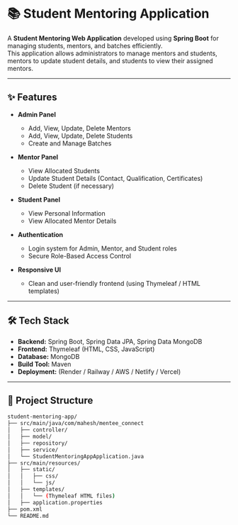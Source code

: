 # 📚 Student Mentoring Application

A **Student Mentoring Web Application** developed using **Spring Boot** for managing students, mentors, and batches efficiently.  
This application allows administrators to manage mentors and students, mentors to update student details, and students to view their assigned mentors.

---

## ✨ Features

- **Admin Panel**
  - Add, View, Update, Delete Mentors
  - Add, View, Update, Delete Students
  - Create and Manage Batches

- **Mentor Panel**
  - View Allocated Students
  - Update Student Details (Contact, Qualification, Certificates)
  - Delete Student (if necessary)

- **Student Panel**
  - View Personal Information
  - View Allocated Mentor Details

- **Authentication**
  - Login system for Admin, Mentor, and Student roles
  - Secure Role-Based Access Control

- **Responsive UI**
  - Clean and user-friendly frontend (using Thymeleaf / HTML templates)

---

## 🛠️ Tech Stack

- **Backend:** Spring Boot, Spring Data JPA, Spring Data MongoDB
- **Frontend:** Thymeleaf (HTML, CSS, JavaScript)
- **Database:** MongoDB
- **Build Tool:** Maven
- **Deployment:** (Render / Railway / AWS / Netlify / Vercel)

---

## 📂 Project Structure

```bash
student-mentoring-app/
├── src/main/java/com/mahesh/mentee_connect
│   ├── controller/
│   ├── model/
│   ├── repository/
│   ├── service/
│   └── StudentMentoringAppApplication.java
├── src/main/resources/
│   ├── static/
│   │   ├── css/
│   │   └── js/
│   ├── templates/
│   │   └── (Thymeleaf HTML files)
│   ├── application.properties
├── pom.xml
└── README.md
